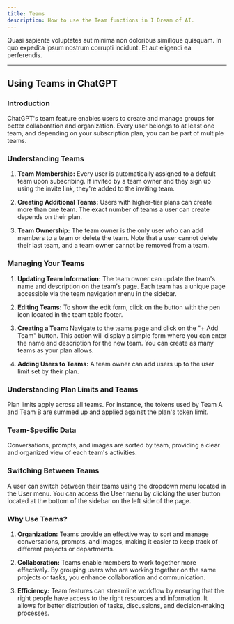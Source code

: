 ```yaml
---
title: Teams
description: How to use the Team functions in I Dream of AI.
---
```


Quasi sapiente voluptates aut minima non doloribus similique quisquam. In quo expedita ipsum nostrum corrupti incidunt. Et aut eligendi ea perferendis.

---

## **Using Teams in ChatGPT**

### **Introduction**

ChatGPT's team feature enables users to create and manage groups for better collaboration and organization. Every user belongs to at least one team, and depending on your subscription plan, you can be part of multiple teams.

### **Understanding Teams**

1. **Team Membership:** Every user is automatically assigned to a default team upon subscribing. If invited by a team owner and they sign up using the invite link, they're added to the inviting team. 

2. **Creating Additional Teams:** Users with higher-tier plans can create more than one team. The exact number of teams a user can create depends on their plan. 

3. **Team Ownership:** The team owner is the only user who can add members to a team or delete the team. Note that a user cannot delete their last team, and a team owner cannot be removed from a team.

### **Managing Your Teams**

1. **Updating Team Information:** The team owner can update the team's name and description on the team's page. Each team has a unique page accessible via the team navigation menu in the sidebar. 

2. **Editing Teams:** To show the edit form, click on the button with the pen icon located in the team table footer. 

3. **Creating a Team:** Navigate to the teams page and click on the "+ Add Team" button. This action will display a simple form where you can enter the name and description for the new team. You can create as many teams as your plan allows.

4. **Adding Users to Teams:** A team owner can add users up to the user limit set by their plan.

### **Understanding Plan Limits and Teams**

Plan limits apply across all teams. For instance, the tokens used by Team A and Team B are summed up and applied against the plan's token limit. 

### **Team-Specific Data**

Conversations, prompts, and images are sorted by team, providing a clear and organized view of each team's activities.

### **Switching Between Teams**

A user can switch between their teams using the dropdown menu located in the User menu. You can access the User menu by clicking the user button located at the bottom of the sidebar on the left side of the page. 

### **Why Use Teams?**

1. **Organization:** Teams provide an effective way to sort and manage conversations, prompts, and images, making it easier to keep track of different projects or departments.

2. **Collaboration:** Teams enable members to work together more effectively. By grouping users who are working together on the same projects or tasks, you enhance collaboration and communication.

3. **Efficiency:** Team features can streamline workflow by ensuring that the right people have access to the right resources and information. It allows for better distribution of tasks, discussions, and decision-making processes.